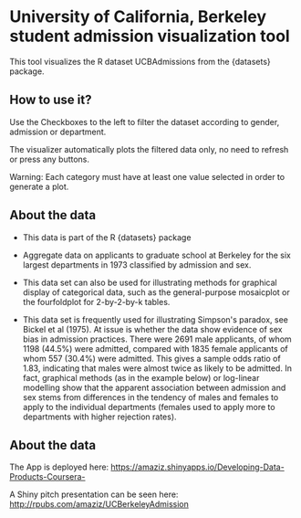 # University of California, Berkeley student admission visualization tool 

This tool visualizes the R dataset UCBAdmissions from the {datasets} package.

## How to use it?

Use the Checkboxes to the left to filter the dataset according to gender, admission or department.

The visualizer automatically plots the filtered data only, no need to refresh or press any buttons.

Warning: Each category must have at least one value selected in order to generate a plot. 

## About the data

* This data is part of the R {datasets} package

* Aggregate data on applicants to graduate school at Berkeley for the six largest departments in 1973 classified by admission and sex.

* This data set can also be used for illustrating methods for graphical display of categorical data, such as the general-purpose mosaicplot or the fourfoldplot for 2-by-2-by-k tables.

* This data set is frequently used for illustrating Simpson's paradox, see Bickel et al (1975). At issue is whether the data show evidence of sex bias in admission practices. There were 2691 male applicants, of whom 1198 (44.5%) were admitted, compared with 1835 female applicants of whom 557 (30.4%) were admitted. This gives a sample odds ratio of 1.83, indicating that males were almost twice as likely to be admitted. In fact, graphical methods (as in the example below) or log-linear modelling show that the apparent association between admission and sex stems from differences in the tendency of males and females to apply to the individual departments (females used to apply more to departments with higher rejection rates).

## About the data
The App is deployed here:
https://amaziz.shinyapps.io/Developing-Data-Products-Coursera-

A Shiny pitch presentation can be seen here:
http://rpubs.com/amaziz/UCBerkeleyAdmission
